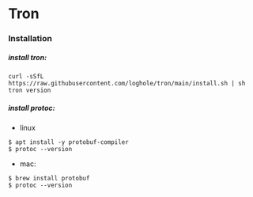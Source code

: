 # Tron

### Installation

##### install tron: 

```
curl -sSfL https://raw.githubusercontent.com/loghole/tron/main/install.sh | sh
tron version
```

##### install protoc: 

* linux
 ```
$ apt install -y protobuf-compiler
$ protoc --version
```

* mac:
```
$ brew install protobuf
$ protoc --version
```
